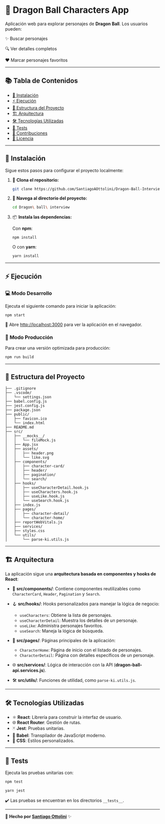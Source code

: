 # 🐉 **Dragon Ball Characters App**

Aplicación web para explorar personajes de **Dragon Ball**. Los usuarios pueden:

✨ Buscar personajes

🔍 Ver detalles completos

❤️ Marcar personajes favoritos

---

## 📚 **Tabla de Contenidos**

- [🚀 Instalación](#-instalación)
- [⚡ Ejecución](#-ejecución)
- [📂 Estructura del Proyecto](#-estructura-del-proyecto)
- [🏗️ Arquitectura](#-arquitectura)
- [🛠️ Tecnologías Utilizadas](#-tecnologías-utilizadas)
- [🧪 Tests](#-tests)
- [🤝 Contribuciones](#-contribuciones)
- [📄 Licencia](#-licencia)

---

## 🚀 **Instalación**

Sigue estos pasos para configurar el proyecto localmente:

1. 🔗 **Clona el repositorio:**

   ```bash
   git clone https://github.com/SantiagoAOttolini/Dragon-Ball-Interview.git
   ```

2. 📂 **Navega al directorio del proyecto:**

   ```bash
   cd Dragon\ ball\ interview 
   ```

3. 📦 **Instala las dependencias:**

   Con **npm**:

   ```bash
   npm install
   ```

   O con **yarn**:

   ```bash
   yarn install
   ```

---

## ⚡ **Ejecución**

### 💻 **Modo Desarrollo**

Ejecuta el siguiente comando para iniciar la aplicación:

```bash
npm start
```

🔗 Abre [http://localhost:3000](http://localhost:3000) para ver la aplicación en el navegador.

### 🚀 **Modo Producción**

Para crear una versión optimizada para producción:

```bash
npm run build
```

---

## 📂 **Estructura del Proyecto**

```
├── .gitignore
├── .vscode/
│   └── settings.json
├── babel.config.js
├── jest.config.js
├── package.json
├── public/
│   ├── favicon.ico
│   └── index.html
├── README.md
├── src/
│   ├── __mocks__/
│   │   └── fileMock.js
│   ├── App.jsx
│   ├── assets/
│   │   ├── header.png
│   │   └── like.svg
│   ├── components/
│   │   ├── character-card/
│   │   ├── header/
│   │   ├── pagination/
│   │   └── search/
│   ├── hooks/
│   │   ├── useCharacterDetail.hook.js
│   │   ├── useCharacters.hook.js
│   │   ├── useLike.hook.js
│   │   └── useSearch.hook.js
│   ├── index.js
│   ├── pages/
│   │   ├── character-detail/
│   │   └── character-home/
│   ├── reportWebVitals.js
│   ├── services/
│   ├── styles.css
│   └── utils/
│       └── parse-ki.utils.js
```

---

## 🏗️ **Arquitectura**

La aplicación sigue una **arquitectura basada en componentes y hooks de React**:

- 🧩 **src/components/**: Contiene componentes reutilizables como `CharacterCard`, `Header`, `Pagination` y `Search`.

- 🪝 **src/hooks/**: Hooks personalizados para manejar la lógica de negocio:
  - `useCharacters`: Obtiene la lista de personajes.
  - `useCharacterDetail`: Muestra los detalles de un personaje.
  - `useLike`: Administra personajes favoritos.
  - `useSearch`: Maneja la lógica de búsqueda.

- 📄 **src/pages/**: Páginas principales de la aplicación:
  - `CharacterHome`: Página de inicio con el listado de personajes.
  - `CharacterDetail`: Página con detalles específicos de un personaje.

- 🌐 **src/services/**: Lógica de interacción con la API (**dragon-ball-api.services.js**).

- 🛠️ **src/utils/**: Funciones de utilidad, como `parse-ki.utils.js`.

---

## 🛠️ **Tecnologías Utilizadas**

- ⚛️ **React**: Librería para construir la interfaz de usuario.
- 🌐 **React Router**: Gestión de rutas.
- 🃏 **Jest**: Pruebas unitarias.
- 🧬 **Babel**: Transpilador de JavaScript moderno.
- 🎨 **CSS**: Estilos personalizados.

---

## 🧪 **Tests**

Ejecuta las pruebas unitarias con:

```bash
npm test
```

```bash
yarn jest
```

✔️ Las pruebas se encuentran en los directorios `__tests__`.

---

💬 **Hecho por [Santiago Ottolini](https://github.com/SantiagoAOttolini)** ✨


